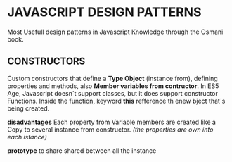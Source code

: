 # JAVASCRIPT DESIGN PATTERNS

Most Usefull design patterns in Javascript Knowledge through the Osmani book.

## CONSTRUCTORS
Custom constructors that define a **Type Object** (instance from), 
defining properties and methods, also **Member variables from contructor**.
In ES5 Age, Javascript doesn´t support classes, but it does support constructor Functions.
Inside the function, keyword **this** refference th enew bject that´s being created.

**disadvantages**
Each property from Variable members are created like a Copy to several instance from constructor.
*(the properties are own into each istance)*

**prototype**
to share shared between all the instance